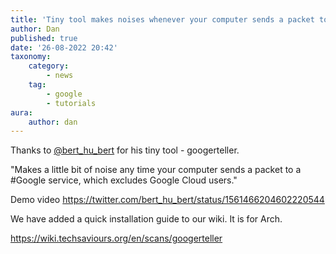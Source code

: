 ```yaml
---
title: 'Tiny tool makes noises whenever your computer sends a packet to a Google service - googerteller'
author: Dan
published: true
date: '26-08-2022 20:42'
taxonomy:
    category:
        - news
    tag:
        - google
        - tutorials
aura:
    author: dan
---
```


Thanks to [@bert_hu_bert](https://twitter.com/bert_hu_bert) for his tiny tool - googerteller.

"Makes a little bit of noise any time your computer sends a packet to a #Google service, which excludes Google Cloud users."

Demo video https://twitter.com/bert_hu_bert/status/1561466204602220544

We have added a quick installation guide to our wiki. It is for Arch.

https://wiki.techsaviours.org/en/scans/googerteller